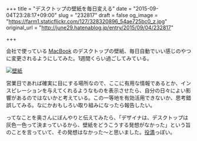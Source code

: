 +++
title = "デスクトップの壁紙を毎日変える"
date = "2015-09-04T23:28:17+09:00"
slug = "232817"
draft = false
og_image = "https://farm1.staticflickr.com/127/328320896_54ae725bc0_z.jpg"
original_url = "http://june29.hatenablog.jp/entry/2015/09/04/232817"

+++

<p>会社で使っている <a class="keyword" href="http://d.hatena.ne.jp/keyword/MacBook">MacBook</a> のデスクトップの壁紙、毎日自動でいい感じのやつに変更されるようにしてみた。1週間くらい過ごしてみている。</p>

<p><a data-flickr-embed="true" href="https://www.flickr.com/photos/june29/328320896/in/photolist-7NuLuP-v1Jn7" title="壁紙"><img src="https://farm1.staticflickr.com/127/328320896_54ae725bc0_z.jpg" alt="壁紙"></a><script async src="//embedr.flickr.com/assets/client-code.js" charset="utf-8"></script></p>

<p>営業日であれば確実に目にする場所なので、ここに有用な情報であるとか、インスピレーションを与えてくれるようなものを表示させたら、自分の日々によい影響があるのではないかと考えている。この一等地を有効活用できないか、思考錯誤してみる。なにかおもしろい取り組みになったら報告したい。</p>

<p>ってなことを奥さんにぼんやりと伝えてみたら、「デザイナは、デスクトップは灰色一色って決まっているから、壁紙をどうこうする発想がなかった」という旨のことを言っていて、その発想はなかった〜と思いました。<a class="keyword" href="http://d.hatena.ne.jp/keyword/%CC%F2%CB%FE">役満</a>っぽい。</p>
